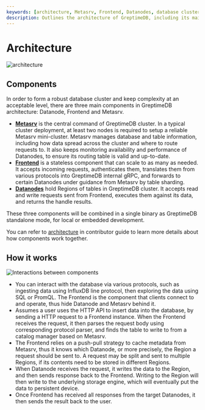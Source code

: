 ```yaml
---
keywords: [architecture, Metasrv, Frontend, Datanodes, database cluster]
description: Outlines the architecture of GreptimeDB, including its main components Metasrv, Frontend, and Datanodes. It explains how these components work together to form a robust database cluster and provides links to detailed documentation for each component.
---
```


# Architecture

![architecture](/architecture-3.png)

## Components

In order to form a robust database cluster and keep complexity at an acceptable
level, there are three main components in GreptimeDB architecture: Datanode,
Frontend and Metasrv.

- [**Metasrv**](/contributor-guide/metasrv/overview.md) is the central command of
  GreptimeDB cluster. In a typical cluster deployment, at least two nodes is required to
  setup a reliable Metasrv mini-cluster. Metasrv manages database and table
  information, including how data spread across the cluster and where to route
  requests to. It also keeps monitoring availability and performance of Datanodes,
  to ensure its routing table is valid and up-to-date.
- [**Frontend**](/contributor-guide/frontend/overview.md) is a stateless
  component that can scale to as many as needed. It accepts incoming requests,
  authenticates them, translates them from various protocols into GreptimeDB
  internal gRPC, and forwards to certain Datanodes under guidance from Metasrv by table sharding.
- [**Datanodes**](/contributor-guide/datanode/overview.md) hold Regions of
  tables in GreptimeDB cluster. It accepts read and write requests sent
  from Frontend, executes them against its data, and returns the handle results.

These three components will be combined in a single binary as GreptimeDB standalone mode, for local or embedded development.

You can refer to [architecture](/contributor-guide/overview.md) in contributor guide to learn more details about how components work together.

## How it works

![Interactions between components](/how-it-works.png)

- You can interact with the database via various protocols, such as ingesting data using
  InfluxDB line protocol, then exploring the data using SQL or PromQL. The Frontend is the
  component that clients connect to and operate, thus hide Datanode and Metasrv behind it.
- Assumes a user uses the HTTP API to insert data into the database, by sending a HTTP request to a
  Frontend instance. When the Frontend receives the request, it then parses the request body using
  corresponding protocol parser, and finds the table to write to from a catalog manager based on
  Metasrv.
- The Frontend relies on a push-pull strategy to cache metadata from Metasrv, thus it knows which
  Datanode, or more precisely, the Region a request should be sent to. A request may be split and
  sent to multiple Regions, if its contents need to be stored in different Regions.
- When Datanode receives the request, it writes the data to the Region, and then sends response
  back to the Frontend. Writing to the Region will then write to the underlying storage engine,
  which will eventually put the data to persistent device.
- Once Frontend has received all responses from the target Datanodes, it then sends the result
  back to the user.



